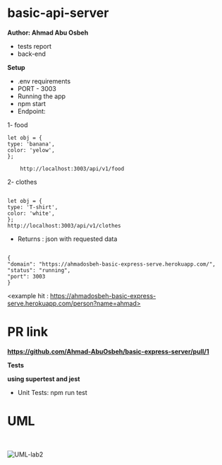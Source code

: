 # basic-api-server

**Author: Ahmad Abu Osbeh**
<br>

- tests report
- back-end

**Setup**
<br>

- .env requirements
- PORT - 3003
- Running the app
- npm start
- Endpoint:

1- food

```
let obj = {
type: 'banana',
color: 'yelow',
};

    http://localhost:3003/api/v1/food
```

2- clothes

```

let obj = {
type: 'T-shirt',
color: 'white',
};
http://localhost:3003/api/v1/clothes

```

- Returns : json with requested data

```

{
"domain": "https://ahmadosbeh-basic-express-serve.herokuapp.com/",
"status": "running",
"port": 3003
}

```

<example hit : https://ahmadosbeh-basic-express-serve.herokuapp.com/person?name=ahmad>

# PR link

**https://github.com/Ahmad-AbuOsbeh/basic-express-server/pull/1**

**Tests**

**using supertest and jest**

- Unit Tests: npm run test

# UML

<br>

![UML-lab2](images/UML-lab2.jpg)

```

```

```

```
